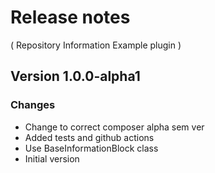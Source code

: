 # Release notes
( Repository Information Example plugin )

## Version 1.0.0-alpha1
### Changes
* Change to correct composer alpha sem ver
* Added tests and github actions
* Use BaseInformationBlock class
* Initial version